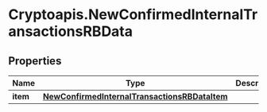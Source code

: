 # Cryptoapis.NewConfirmedInternalTransactionsRBData

## Properties

Name | Type | Description | Notes
------------ | ------------- | ------------- | -------------
**item** | [**NewConfirmedInternalTransactionsRBDataItem**](NewConfirmedInternalTransactionsRBDataItem.md) |  | 


